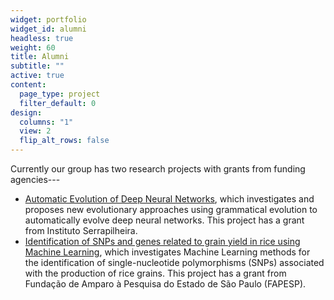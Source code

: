 ```yaml
---
widget: portfolio
widget_id: alumni
headless: true
weight: 60
title: Alumni
subtitle: ""
active: true
content:
  page_type: project
  filter_default: 0
design:
  columns: "1"
  view: 2
  flip_alt_rows: false
---
```

Currently our group has two research projects with grants from funding agencies---

* [Automatic Evolution of Deep Neural Networks](https://serrapilheira.org/pesquisadores/ricardo-cerri/), which investigates and proposes new evolutionary approaches using grammatical evolution to automatically evolve deep neural networks. This project has a grant from Instituto Serrapilheira.
* [Identification of SNPs and genes related to grain yield in rice using Machine Learning](https://bv.fapesp.br/en/auxilios/107677/identification-of-snps-and-genes-related-to-grain-yield-in-rice-using-machine-learning/), which investigates Machine Learning methods for the identification of single-nucleotide polymorphisms (SNPs) associated with the production of rice grains. This project has a grant from Fundação de Amparo à Pesquisa do Estado de São Paulo (FAPESP).